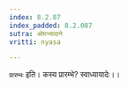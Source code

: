 ```yaml
---
index: 8.2.87
index_padded: 8.2.087
sutra: ओमभ्यादाने
vritti: nyasa

---
```

`प्रारम्भः` इति। कस्य प्रारम्भे? स्वाध्यायादेः।।
